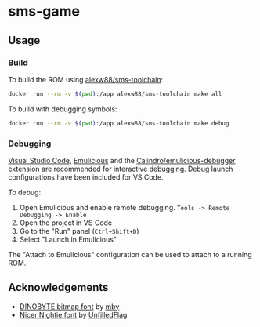 # sms-game

## Usage

### Build

To build the ROM using [alexw88/sms-toolchain]:

```sh
docker run --rm -v $(pwd):/app alexw88/sms-toolchain make all
```

To build with debugging symbols:
```sh
docker run --rm -v $(pwd):/app alexw88/sms-toolchain make debug
```

### Debugging

[Visual Studio Code], [Emulicious] and the [Calindro/emulicious-debugger]
extension are recommended for interactive debugging. Debug launch configurations have been included for VS Code.

To debug:

1. Open Emulicious and enable remote debugging. `Tools -> Remote Debugging -> Enable`
1. Open the project in VS Code
1. Go to the "Run" panel (`Ctrl+Shift+D`)
1. Select "Launch in Emulicious"

The "Attach to Emulicious" configuration can be used to attach to a running ROM.

## Acknowledgements

* [DINOBYTE bitmap font](https://mby.itch.io/dinobyte) by [mby](https://mby.itch.io/)
* [Nicer Nightie font](https://unfilledflag.itch.io/nicer-nightie) by [UnfilledFlag](https://unfilledflag.itch.io/)

[alexw88/sms-toolchain]: https://github.com/aw88/sms-toolchain
[Calindro/emulicious-debugger]: https://github.com/Calindro/emulicious-debugger
[Emulicious]: https://emulicious.net/
[Visual Studio Code]:https://code.visualstudio.com/
